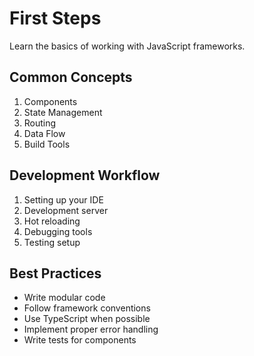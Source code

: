 # First Steps

Learn the basics of working with JavaScript frameworks.

## Common Concepts

1. Components
2. State Management
3. Routing
4. Data Flow
5. Build Tools

## Development Workflow

1. Setting up your IDE
2. Development server
3. Hot reloading
4. Debugging tools
5. Testing setup

## Best Practices

- Write modular code
- Follow framework conventions
- Use TypeScript when possible
- Implement proper error handling
- Write tests for components